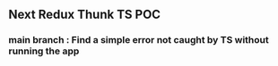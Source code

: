 ## Next Redux Thunk TS POC
### main branch : Find a simple error not caught by TS without running the app